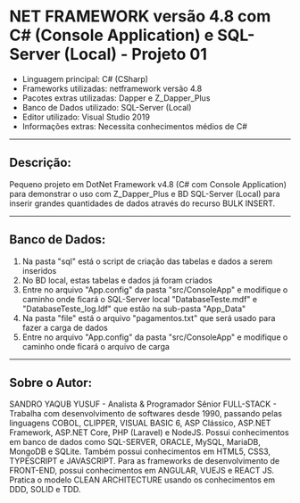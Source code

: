 # NET FRAMEWORK versão 4.8 com C# (Console Application) e SQL-Server (Local) - Projeto 01

* Linguagem principal: C# (CSharp)
* Frameworks utilizadas: netframework versão 4.8
* Pacotes extras utilizadas: Dapper e Z_Dapper_Plus
* Banco de Dados utilizado: SQL-Server (Local)
* Editor utilizado: Visual Studio 2019
* Informações extras: Necessita conhecimentos médios de C#

----

## Descrição:

Pequeno projeto em DotNet Framework v4.8 (C# com Console Application) para demonstrar o uso com Z_Dapper_Plus e BD SQL-Server (Local) para inserir grandes quantidades de dados através do recurso BULK INSERT.

----

## Banco de Dados:

1. Na pasta "sql" está o script de criação das tabelas e dados a serem inseridos
2. No BD local, estas tabelas e dados já foram criados
3. Entre no arquivo "App.config" da pasta "src/ConsoleApp" e modifique o caminho onde ficará o SQL-Server local "DatabaseTeste.mdf" e "DatabaseTeste_log.ldf" que estão na sub-pasta "App_Data"
4. Na pasta "file" está o arquivo "pagamentos.txt" que será usado para fazer a carga de dados
5. Entre no arquivo "App.config" da pasta "src/ConsoleApp" e modifique o caminho onde ficará o arquivo de carga

----

## Sobre o Autor:

SANDRO YAQUB YUSUF - Analista & Programador Sênior FULL-STACK - Trabalha com desenvolvimento de softwares desde 1990, passando pelas linguagens COBOL, CLIPPER, VISUAL BASIC 6, ASP Clássico, ASP.NET Framework, ASP.NET Core, PHP (Laravel) e NodeJS. Possui conhecimentos em banco de dados como SQL-SERVER, ORACLE, MySQL, MariaDB, MongoDB e SQLite. Também possui conhecimentos em HTML5, CSS3, TYPESCRIPT e JAVASCRIPT. Para as frameworks de desenvolvimento de FRONT-END, possui conhecimentos em ANGULAR, VUEJS e REACT JS. Pratica o modelo CLEAN ARCHITECTURE usando os conhecimentos em DDD, SOLID e TDD.

